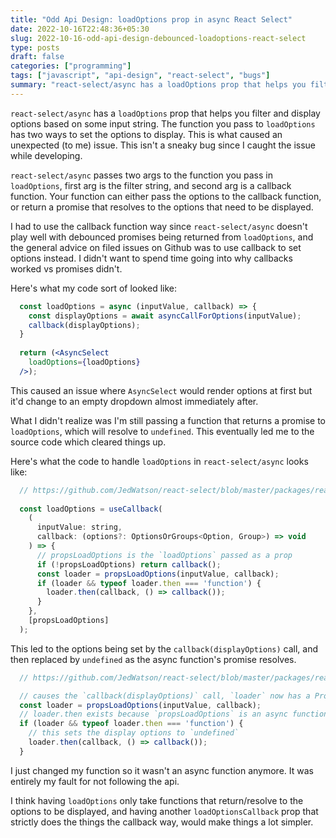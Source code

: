 ```yaml
---
title: "Odd Api Design: loadOptions prop in async React Select"
date: 2022-10-16T22:48:36+05:30
slug: 2022-10-16-odd-api-design-debounced-loadoptions-react-select
type: posts
draft: false
categories: ["programming"]
tags: ["javascript", "api-design", "react-select", "bugs"]
summary: "react-select/async has a loadOptions prop that helps you filter and display options based on some input string. The function you pass to loadOptions has two ways to set the options to display. This is what caused an unexpected (to me) issue. This isn't a sneaky bug since I caught the issue while developing."
---
```


`react-select/async` has a `loadOptions` prop that helps you filter and display options based on some input string. The function you pass to `loadOptions` has two ways to set the options to display. This is what caused an unexpected (to me) issue. This isn't a sneaky bug since I caught the issue while developing.

`react-select/async` passes two args to the function you pass in `loadOptions`, first arg is the filter string, and second arg is a callback function. Your function can either pass the options to the callback function, or return a promise that resolves to the options that need to be displayed.

I had to use the callback function way since `react-select/async` doesn't play well with debounced promises being returned from `loadOptions`, and the general advice on filed issues on Github was to use callback to set options instead. I didn't want to spend time going into why callbacks worked vs promises didn't.

Here's what my code sort of looked like:

```jsx
  const loadOptions = async (inputValue, callback) => {
    const displayOptions = await asyncCallForOptions(inputValue);
    callback(displayOptions);
  }
  
  return (<AsyncSelect 
    loadOptions={loadOptions}
  />);
```

This caused an issue where `AsyncSelect` would render options at first but it'd change to an empty dropdown almost immediately after.

What I didn't realize was I'm still passing a function that returns a promise to `loadOptions`, which will resolve to `undefined`. This eventually led me to the source code which cleared things up.

Here's what the code to handle `loadOptions` in `react-select/async` looks like:

```js
  // https://github.com/JedWatson/react-select/blob/master/packages/react-select/src/useAsync.ts#L112
  
  const loadOptions = useCallback(
    (
      inputValue: string,
      callback: (options?: OptionsOrGroups<Option, Group>) => void
    ) => {
      // propsLoadOptions is the `loadOptions` passed as a prop
      if (!propsLoadOptions) return callback(); 
      const loader = propsLoadOptions(inputValue, callback);
      if (loader && typeof loader.then === 'function') {
        loader.then(callback, () => callback());
      }
    },
    [propsLoadOptions]
  );
```

This led to the options being set by the `callback(displayOptions)` call, and then replaced by `undefined` as the async function's promise resolves.

```js
  // https://github.com/JedWatson/react-select/blob/master/packages/react-select/src/useAsync.ts#L118

  // causes the `callback(displayOptions)` call, `loader` now has a Promise that resolves to `undefined`
  const loader = propsLoadOptions(inputValue, callback);
  // loader.then exists because `propsLoadOptions` is an async function
  if (loader && typeof loader.then === 'function') {
    // this sets the display options to `undefined`
    loader.then(callback, () => callback());
  }
```

I just changed my function so it wasn't an async function anymore. It was entirely my fault for not following the api.

I think having `loadOptions` only take functions that return/resolve to the options to be displayed, and having another `loadOptionsCallback` prop that strictly does the things the callback way, would make things a lot simpler.
